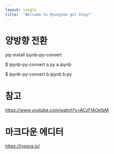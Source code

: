 ```yaml
---
layout: single
title:  "Welcome to HyungJoo git blog!"
---
```


# 양방향 전환       

pip install ipynb-py-convert    

$ ipynb-py-convert a.py a.ipynb         

$ ipynb-py-convert b.ipynb b.py     

# 참고  
https://www.youtube.com/watch?v=ACzFIAOsfpM 
  
# 마크다운 에디터  

https://typora.io/  
